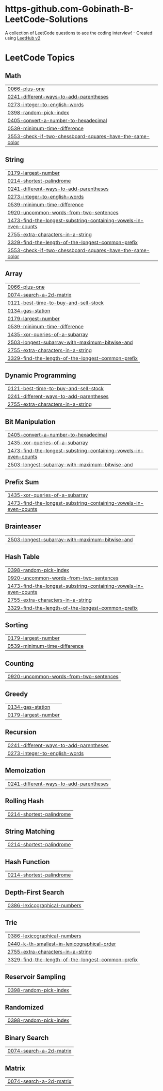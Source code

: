 # https-github.com-Gobinath-B-LeetCode-Solutions
A collection of LeetCode questions to ace the coding interview! - Created using [LeetHub v2](https://github.com/arunbhardwaj/LeetHub-2.0)

<!---LeetCode Topics Start-->
# LeetCode Topics
## Math
|  |
| ------- |
| [0066-plus-one](https://github.com/Gobinath-B/https-github.com-Gobinath-B-LeetCode-Solutions/tree/master/0066-plus-one) |
| [0241-different-ways-to-add-parentheses](https://github.com/Gobinath-B/https-github.com-Gobinath-B-LeetCode-Solutions/tree/master/0241-different-ways-to-add-parentheses) |
| [0273-integer-to-english-words](https://github.com/Gobinath-B/https-github.com-Gobinath-B-LeetCode-Solutions/tree/master/0273-integer-to-english-words) |
| [0398-random-pick-index](https://github.com/Gobinath-B/https-github.com-Gobinath-B-LeetCode-Solutions/tree/master/0398-random-pick-index) |
| [0405-convert-a-number-to-hexadecimal](https://github.com/Gobinath-B/https-github.com-Gobinath-B-LeetCode-Solutions/tree/master/0405-convert-a-number-to-hexadecimal) |
| [0539-minimum-time-difference](https://github.com/Gobinath-B/https-github.com-Gobinath-B-LeetCode-Solutions/tree/master/0539-minimum-time-difference) |
| [3553-check-if-two-chessboard-squares-have-the-same-color](https://github.com/Gobinath-B/https-github.com-Gobinath-B-LeetCode-Solutions/tree/master/3553-check-if-two-chessboard-squares-have-the-same-color) |
## String
|  |
| ------- |
| [0179-largest-number](https://github.com/Gobinath-B/https-github.com-Gobinath-B-LeetCode-Solutions/tree/master/0179-largest-number) |
| [0214-shortest-palindrome](https://github.com/Gobinath-B/https-github.com-Gobinath-B-LeetCode-Solutions/tree/master/0214-shortest-palindrome) |
| [0241-different-ways-to-add-parentheses](https://github.com/Gobinath-B/https-github.com-Gobinath-B-LeetCode-Solutions/tree/master/0241-different-ways-to-add-parentheses) |
| [0273-integer-to-english-words](https://github.com/Gobinath-B/https-github.com-Gobinath-B-LeetCode-Solutions/tree/master/0273-integer-to-english-words) |
| [0539-minimum-time-difference](https://github.com/Gobinath-B/https-github.com-Gobinath-B-LeetCode-Solutions/tree/master/0539-minimum-time-difference) |
| [0920-uncommon-words-from-two-sentences](https://github.com/Gobinath-B/https-github.com-Gobinath-B-LeetCode-Solutions/tree/master/0920-uncommon-words-from-two-sentences) |
| [1473-find-the-longest-substring-containing-vowels-in-even-counts](https://github.com/Gobinath-B/https-github.com-Gobinath-B-LeetCode-Solutions/tree/master/1473-find-the-longest-substring-containing-vowels-in-even-counts) |
| [2755-extra-characters-in-a-string](https://github.com/Gobinath-B/https-github.com-Gobinath-B-LeetCode-Solutions/tree/master/2755-extra-characters-in-a-string) |
| [3329-find-the-length-of-the-longest-common-prefix](https://github.com/Gobinath-B/https-github.com-Gobinath-B-LeetCode-Solutions/tree/master/3329-find-the-length-of-the-longest-common-prefix) |
| [3553-check-if-two-chessboard-squares-have-the-same-color](https://github.com/Gobinath-B/https-github.com-Gobinath-B-LeetCode-Solutions/tree/master/3553-check-if-two-chessboard-squares-have-the-same-color) |
## Array
|  |
| ------- |
| [0066-plus-one](https://github.com/Gobinath-B/https-github.com-Gobinath-B-LeetCode-Solutions/tree/master/0066-plus-one) |
| [0074-search-a-2d-matrix](https://github.com/Gobinath-B/https-github.com-Gobinath-B-LeetCode-Solutions/tree/master/0074-search-a-2d-matrix) |
| [0121-best-time-to-buy-and-sell-stock](https://github.com/Gobinath-B/https-github.com-Gobinath-B-LeetCode-Solutions/tree/master/0121-best-time-to-buy-and-sell-stock) |
| [0134-gas-station](https://github.com/Gobinath-B/https-github.com-Gobinath-B-LeetCode-Solutions/tree/master/0134-gas-station) |
| [0179-largest-number](https://github.com/Gobinath-B/https-github.com-Gobinath-B-LeetCode-Solutions/tree/master/0179-largest-number) |
| [0539-minimum-time-difference](https://github.com/Gobinath-B/https-github.com-Gobinath-B-LeetCode-Solutions/tree/master/0539-minimum-time-difference) |
| [1435-xor-queries-of-a-subarray](https://github.com/Gobinath-B/https-github.com-Gobinath-B-LeetCode-Solutions/tree/master/1435-xor-queries-of-a-subarray) |
| [2503-longest-subarray-with-maximum-bitwise-and](https://github.com/Gobinath-B/https-github.com-Gobinath-B-LeetCode-Solutions/tree/master/2503-longest-subarray-with-maximum-bitwise-and) |
| [2755-extra-characters-in-a-string](https://github.com/Gobinath-B/https-github.com-Gobinath-B-LeetCode-Solutions/tree/master/2755-extra-characters-in-a-string) |
| [3329-find-the-length-of-the-longest-common-prefix](https://github.com/Gobinath-B/https-github.com-Gobinath-B-LeetCode-Solutions/tree/master/3329-find-the-length-of-the-longest-common-prefix) |
## Dynamic Programming
|  |
| ------- |
| [0121-best-time-to-buy-and-sell-stock](https://github.com/Gobinath-B/https-github.com-Gobinath-B-LeetCode-Solutions/tree/master/0121-best-time-to-buy-and-sell-stock) |
| [0241-different-ways-to-add-parentheses](https://github.com/Gobinath-B/https-github.com-Gobinath-B-LeetCode-Solutions/tree/master/0241-different-ways-to-add-parentheses) |
| [2755-extra-characters-in-a-string](https://github.com/Gobinath-B/https-github.com-Gobinath-B-LeetCode-Solutions/tree/master/2755-extra-characters-in-a-string) |
## Bit Manipulation
|  |
| ------- |
| [0405-convert-a-number-to-hexadecimal](https://github.com/Gobinath-B/https-github.com-Gobinath-B-LeetCode-Solutions/tree/master/0405-convert-a-number-to-hexadecimal) |
| [1435-xor-queries-of-a-subarray](https://github.com/Gobinath-B/https-github.com-Gobinath-B-LeetCode-Solutions/tree/master/1435-xor-queries-of-a-subarray) |
| [1473-find-the-longest-substring-containing-vowels-in-even-counts](https://github.com/Gobinath-B/https-github.com-Gobinath-B-LeetCode-Solutions/tree/master/1473-find-the-longest-substring-containing-vowels-in-even-counts) |
| [2503-longest-subarray-with-maximum-bitwise-and](https://github.com/Gobinath-B/https-github.com-Gobinath-B-LeetCode-Solutions/tree/master/2503-longest-subarray-with-maximum-bitwise-and) |
## Prefix Sum
|  |
| ------- |
| [1435-xor-queries-of-a-subarray](https://github.com/Gobinath-B/https-github.com-Gobinath-B-LeetCode-Solutions/tree/master/1435-xor-queries-of-a-subarray) |
| [1473-find-the-longest-substring-containing-vowels-in-even-counts](https://github.com/Gobinath-B/https-github.com-Gobinath-B-LeetCode-Solutions/tree/master/1473-find-the-longest-substring-containing-vowels-in-even-counts) |
## Brainteaser
|  |
| ------- |
| [2503-longest-subarray-with-maximum-bitwise-and](https://github.com/Gobinath-B/https-github.com-Gobinath-B-LeetCode-Solutions/tree/master/2503-longest-subarray-with-maximum-bitwise-and) |
## Hash Table
|  |
| ------- |
| [0398-random-pick-index](https://github.com/Gobinath-B/https-github.com-Gobinath-B-LeetCode-Solutions/tree/master/0398-random-pick-index) |
| [0920-uncommon-words-from-two-sentences](https://github.com/Gobinath-B/https-github.com-Gobinath-B-LeetCode-Solutions/tree/master/0920-uncommon-words-from-two-sentences) |
| [1473-find-the-longest-substring-containing-vowels-in-even-counts](https://github.com/Gobinath-B/https-github.com-Gobinath-B-LeetCode-Solutions/tree/master/1473-find-the-longest-substring-containing-vowels-in-even-counts) |
| [2755-extra-characters-in-a-string](https://github.com/Gobinath-B/https-github.com-Gobinath-B-LeetCode-Solutions/tree/master/2755-extra-characters-in-a-string) |
| [3329-find-the-length-of-the-longest-common-prefix](https://github.com/Gobinath-B/https-github.com-Gobinath-B-LeetCode-Solutions/tree/master/3329-find-the-length-of-the-longest-common-prefix) |
## Sorting
|  |
| ------- |
| [0179-largest-number](https://github.com/Gobinath-B/https-github.com-Gobinath-B-LeetCode-Solutions/tree/master/0179-largest-number) |
| [0539-minimum-time-difference](https://github.com/Gobinath-B/https-github.com-Gobinath-B-LeetCode-Solutions/tree/master/0539-minimum-time-difference) |
## Counting
|  |
| ------- |
| [0920-uncommon-words-from-two-sentences](https://github.com/Gobinath-B/https-github.com-Gobinath-B-LeetCode-Solutions/tree/master/0920-uncommon-words-from-two-sentences) |
## Greedy
|  |
| ------- |
| [0134-gas-station](https://github.com/Gobinath-B/https-github.com-Gobinath-B-LeetCode-Solutions/tree/master/0134-gas-station) |
| [0179-largest-number](https://github.com/Gobinath-B/https-github.com-Gobinath-B-LeetCode-Solutions/tree/master/0179-largest-number) |
## Recursion
|  |
| ------- |
| [0241-different-ways-to-add-parentheses](https://github.com/Gobinath-B/https-github.com-Gobinath-B-LeetCode-Solutions/tree/master/0241-different-ways-to-add-parentheses) |
| [0273-integer-to-english-words](https://github.com/Gobinath-B/https-github.com-Gobinath-B-LeetCode-Solutions/tree/master/0273-integer-to-english-words) |
## Memoization
|  |
| ------- |
| [0241-different-ways-to-add-parentheses](https://github.com/Gobinath-B/https-github.com-Gobinath-B-LeetCode-Solutions/tree/master/0241-different-ways-to-add-parentheses) |
## Rolling Hash
|  |
| ------- |
| [0214-shortest-palindrome](https://github.com/Gobinath-B/https-github.com-Gobinath-B-LeetCode-Solutions/tree/master/0214-shortest-palindrome) |
## String Matching
|  |
| ------- |
| [0214-shortest-palindrome](https://github.com/Gobinath-B/https-github.com-Gobinath-B-LeetCode-Solutions/tree/master/0214-shortest-palindrome) |
## Hash Function
|  |
| ------- |
| [0214-shortest-palindrome](https://github.com/Gobinath-B/https-github.com-Gobinath-B-LeetCode-Solutions/tree/master/0214-shortest-palindrome) |
## Depth-First Search
|  |
| ------- |
| [0386-lexicographical-numbers](https://github.com/Gobinath-B/https-github.com-Gobinath-B-LeetCode-Solutions/tree/master/0386-lexicographical-numbers) |
## Trie
|  |
| ------- |
| [0386-lexicographical-numbers](https://github.com/Gobinath-B/https-github.com-Gobinath-B-LeetCode-Solutions/tree/master/0386-lexicographical-numbers) |
| [0440-k-th-smallest-in-lexicographical-order](https://github.com/Gobinath-B/https-github.com-Gobinath-B-LeetCode-Solutions/tree/master/0440-k-th-smallest-in-lexicographical-order) |
| [2755-extra-characters-in-a-string](https://github.com/Gobinath-B/https-github.com-Gobinath-B-LeetCode-Solutions/tree/master/2755-extra-characters-in-a-string) |
| [3329-find-the-length-of-the-longest-common-prefix](https://github.com/Gobinath-B/https-github.com-Gobinath-B-LeetCode-Solutions/tree/master/3329-find-the-length-of-the-longest-common-prefix) |
## Reservoir Sampling
|  |
| ------- |
| [0398-random-pick-index](https://github.com/Gobinath-B/https-github.com-Gobinath-B-LeetCode-Solutions/tree/master/0398-random-pick-index) |
## Randomized
|  |
| ------- |
| [0398-random-pick-index](https://github.com/Gobinath-B/https-github.com-Gobinath-B-LeetCode-Solutions/tree/master/0398-random-pick-index) |
## Binary Search
|  |
| ------- |
| [0074-search-a-2d-matrix](https://github.com/Gobinath-B/https-github.com-Gobinath-B-LeetCode-Solutions/tree/master/0074-search-a-2d-matrix) |
## Matrix
|  |
| ------- |
| [0074-search-a-2d-matrix](https://github.com/Gobinath-B/https-github.com-Gobinath-B-LeetCode-Solutions/tree/master/0074-search-a-2d-matrix) |
<!---LeetCode Topics End-->